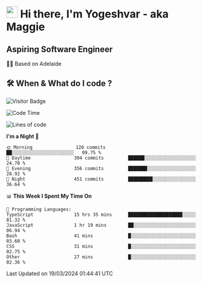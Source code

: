 <h1><img src="https://emojis.slackmojis.com/emojis/images/1531849430/4246/blob-sunglasses.gif?1531849430" width="30"/> Hi there, I'm Yogeshvar - aka Maggie</h1>

## Aspiring Software Engineer
🏂🏻  Based on Adelaide 

## 🛠 When & What do I code ?  

![Visitor Badge](https://visitor-badge.feriirawann.repl.co?username=yogeshvar&repo=yogeshvar&label=Visitors&style=plastic&color=%23457BFF&contentType=svg)

<!--START_SECTION:waka-->
![Code Time](http://img.shields.io/badge/Code%20Time-2%2C762%20hrs%209%20mins-blue)

![Lines of code](https://img.shields.io/badge/From%20Hello%20World%20I%27ve%20Written-4.1%20million%20lines%20of%20code-blue)

**I'm a Night 🦉** 

```text
🌞 Morning                120 commits         ██░░░░░░░░░░░░░░░░░░░░░░░   09.75 % 
🌆 Daytime                304 commits         ██████░░░░░░░░░░░░░░░░░░░   24.70 % 
🌃 Evening                356 commits         ███████░░░░░░░░░░░░░░░░░░   28.92 % 
🌙 Night                  451 commits         █████████░░░░░░░░░░░░░░░░   36.64 % 
```


📊 **This Week I Spent My Time On** 

```text
💬 Programming Languages: 
TypeScript               15 hrs 35 mins      ████████████████████░░░░░   81.32 % 
JavaScript               1 hr 19 mins        ██░░░░░░░░░░░░░░░░░░░░░░░   06.94 % 
Bash                     41 mins             █░░░░░░░░░░░░░░░░░░░░░░░░   03.60 % 
CSS                      31 mins             █░░░░░░░░░░░░░░░░░░░░░░░░   02.75 % 
Other                    27 mins             █░░░░░░░░░░░░░░░░░░░░░░░░   02.36 % 
```


 Last Updated on 19/03/2024 01:44:41 UTC
<!--END_SECTION:waka-->
